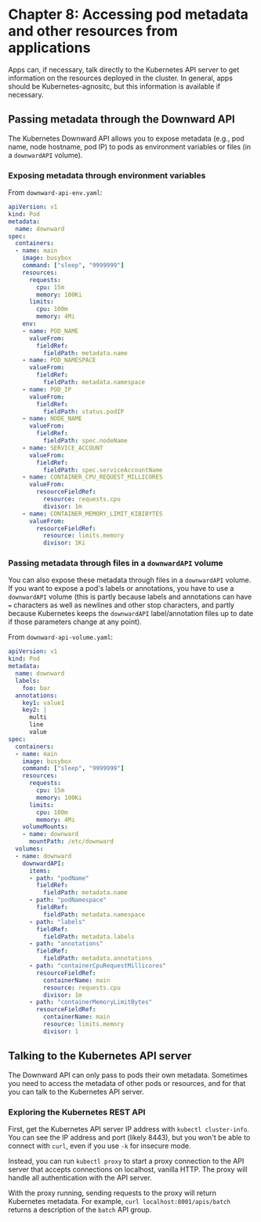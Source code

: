 # Chapter 8: Accessing pod metadata and other resources from applications

Apps can, if necessary, talk directly to the Kubernetes API server to get information on the resources deployed in the cluster. In general, apps should be Kubernetes-agnositc, but this information is available if necessary.

## Passing metadata through the Downward API

The Kubernetes Downward API allows you to expose metadata (e.g., pod name, node hostname, pod IP) to pods as environment variables or files (in a `downwardAPI` volume).

### Exposing metadata through environment variables

From `downward-api-env.yaml`:

```yaml
apiVersion: v1
kind: Pod
metadata:
  name: downward
spec:
  containers:
  - name: main
    image: busybox
    command: ["sleep", "9999999"]
    resources:
      requests:
        cpu: 15m
        memory: 100Ki
      limits:
        cpu: 100m
        memory: 4Mi
    env:
    - name: POD_NAME
      valueFrom:
        fieldRef:
          fieldPath: metadata.name
    - name: POD_NAMESPACE
      valueFrom:
        fieldRef:
          fieldPath: metadata.namespace
    - name: POD_IP
      valueFrom:
        fieldRef:
          fieldPath: status.podIP
    - name: NODE_NAME
      valueFrom:
        fieldRef:
          fieldPath: spec.nodeName
    - name: SERVICE_ACCOUNT
      valueFrom:
        fieldRef:
          fieldPath: spec.serviceAccountName
    - name: CONTAINER_CPU_REQUEST_MILLICORES
      valueFrom:
        resourceFieldRef:
          resource: requests.cpu
          divisor: 1m
    - name: CONTAINER_MEMORY_LIMIT_KIBIBYTES
      valueFrom:
        resourceFieldRef:
          resource: limits.memory
          divisor: 1Ki
```

### Passing metadata through files in a `downwardAPI` volume

You can also expose these metadata through files in a `downwardAPI` volume. If you want to expose a pod's labels or annotations, you have to use a `downwardAPI` volume (this is partly because labels and annotations can have `=` characters as well as newlines and other stop characters, and partly because Kubernetes keeps the `downwardAPI` label/annotation files up to date if those parameters change at any point).

From `downward-api-volume.yaml`:

```yaml
apiVersion: v1
kind: Pod
metadata:
  name: downward
  labels:
    foo: bar
  annotations:
    key1: value1
    key2: |
      multi
      line
      value
spec:
  containers:
  - name: main
    image: busybox
    command: ["sleep", "9999999"]
    resources:
      requests:
        cpu: 15m
        memory: 100Ki
      limits:
        cpu: 100m
        memory: 4Mi
    volumeMounts:
    - name: downward
      mountPath: /etc/downward
  volumes:
  - name: downward
    downwardAPI:
      items:
      - path: "podName"
        fieldRef:
          fieldPath: metadata.name
      - path: "podNamespace"
        fieldRef:
          fieldPath: metadata.namespace
      - path: "labels"
        fieldRef:
          fieldPath: metadata.labels
      - path: "annotations"
        fieldRef:
          fieldPath: metadata.annotations
      - path: "containerCpuRequestMillicores"
        resourceFieldRef:
          containerName: main
          resource: requests.cpu
          divisor: 1m
      - path: "containerMemoryLimitBytes"
        resourceFieldRef:
          containerName: main
          resource: limits.memory
          divisor: 1
```

## Talking to the Kubernetes API server

The Downward API can only pass to pods their own metadata. Sometimes you need to access the metadata of other pods or resources, and for that you can talk to the Kubernetes API server.

### Exploring the Kubernetes REST API

First, get the Kubernetes API server IP address with `kubectl cluster-info`. You can see the IP address and port (likely 8443), but you won't be able to connect with `curl`, even if you use `-k` for insecure mode.

Instead, you can run `kubectl proxy` to start a proxy connection to the API server that accepts connections on localhost, vanilla HTTP. The proxy will handle all authentication with the API server.

With the proxy running, sending requests to the proxy will return Kubernetes metadata. For example, `curl localhost:8001/apis/batch` returns a description of the `batch` API group.
